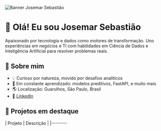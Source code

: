 ![Banner Josemar Sebastião](URL-da-imagem)

# 👋 Olá! Eu sou Josemar Sebastião

Apaixonado por tecnologia e dados como motores de transformação. Uno experiências em negócios e TI com habilidades em Ciência de Dados e Inteligência Artificial para resolver problemas reais.

## 🚀 Sobre mim

- 💡 Curioso por natureza, movido por desafios analíticos  
- 🧠 Em constante aprendizado: modelos preditivos, FastAPI, e muito mais  
- 🌎 Localização: Guarulhos, São Paulo, Brasil  
- 🔗 [LinkedIn](https://www.linkedin.com/in/josemar-sebasti%C3%A3o/)

## 📌 Projetos em destaque

| Projeto | Descrição |
|--------
